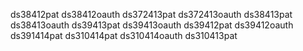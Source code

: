 ds38412pat
ds38412oauth
ds372413pat
ds372413oauth
ds38413pat
ds38413oauth
ds39413pat
ds39413oauth
ds39412pat
ds39412oauth
ds391414pat
ds310414pat
ds310414oauth
ds310413pat